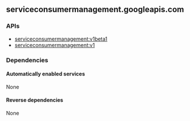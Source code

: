 ## serviceconsumermanagement.googleapis.com

### APIs

* [ serviceconsumermanagement:v1beta1 ]( https://serviceconsumermanagement.googleapis.com/$discovery/rest?version=v1beta1 )
* [ serviceconsumermanagement:v1 ]( https://serviceconsumermanagement.googleapis.com/$discovery/rest?version=v1 )

### Dependencies

#### Automatically enabled services

None

#### Reverse dependencies

None

